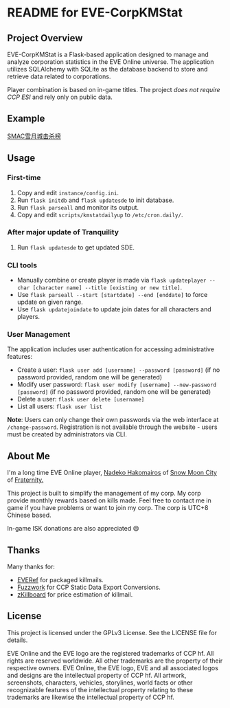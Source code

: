 # README for EVE-CorpKMStat

## Project Overview

EVE-CorpKMStat is a Flask-based application designed to manage and analyze corporation statistics in the EVE Online universe. The application utilizes SQLAlchemy with SQLite as the database backend to store and retrieve data related to corporations.

Player combination is based on in-game titles. The project *does not require CCP ESI* and rely only on public data.


## Example

[SMAC雪月城击杀榜](https://smac.lunes.cn)


## Usage

### First-time

1. Copy and edit ```instance/config.ini```.
1. Run ```flask initdb``` and ```flask updatesde``` to init database.
1. Run ```flask parseall``` and monitor its output.
3. Copy and edit ```scripts/kmstatdailyup``` to ```/etc/cron.daily/```.

### After major update of Tranquility

1. Run ```flask updatesde``` to get updated SDE.

### CLI tools

* Manually combine or create player is made via ```flask updateplayer --char [character name] --title [existing or new title]```.
* Use ```flask parseall --start [startdate] --end [enddate]``` to force update on given range.
* Use ```flask updatejoindate``` to update join dates for all characters and players.

### User Management

The application includes user authentication for accessing administrative features:

* Create a user: ```flask user add [username] --password [password]``` (if no password provided, random one will be generated)
* Modify user password: ```flask user modify [username] --new-password [password]``` (if no password provided, random one will be generated)
* Delete a user: ```flask user delete [username]```
* List all users: ```flask user list```

**Note**: Users can only change their own passwords via the web interface at `/change-password`. Registration is not available through the website - users must be created by administrators via CLI.


## About Me

I'm a long time EVE Online player, [Nadeko Hakomairos](https://evewho.com/character/94299194) of [Snow Moon City](https://evewho.com/corporation/98702000) of [Fraternity.](https://evewho.com/alliance/99003581)

This project is built to simplify the management of my corp. My corp provide monthly rewards based on kills made. Feel free to contact me in game if you have problems or want to join my corp. The corp is UTC+8 Chinese based.

In-game ISK donations are also appreciated :smile:


## Thanks

Many thanks for:
* [EVERef](https://everef.net) for packaged killmails.
* [Fuzzwork](https://www.fuzzwork.co.uk/) for CCP Static Data Export Conversions.
* [zKillboard](https://zkillboard.com/) for price estimation of killmail.


## License

This project is licensed under the GPLv3 License. See the LICENSE file for details.

EVE Online and the EVE logo are the registered trademarks of CCP hf. All rights are reserved worldwide. All other trademarks are the property of their respective owners. EVE Online, the EVE logo, EVE and all associated logos and designs are the intellectual property of CCP hf. All artwork, screenshots, characters, vehicles, storylines, world facts or other recognizable features of the intellectual property relating to these trademarks are likewise the intellectual property of CCP hf.
